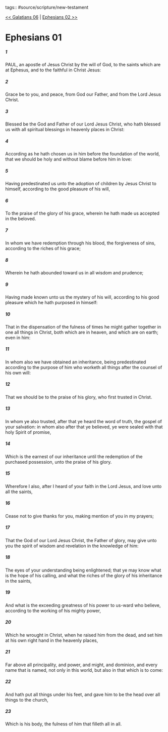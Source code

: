 tags:: #source/scripture/new-testament

[<< Galatians 06](/new-testament/09_Galatians/Galatians_06.md) | [Ephesians 02 >>](/new-testament/10_Ephesians/Ephesians_02.md)

# Ephesians 01

##### 1

PAUL, an apostle of Jesus Christ by the will of God, to the saints which are at Ephesus, and to the faithful in Christ Jesus:

##### 2

Grace be to you, and peace, from God our Father, and from the Lord Jesus Christ.

##### 3

Blessed be the God and Father of our Lord Jesus Christ, who hath blessed us with all spiritual blessings in heavenly places in Christ:

##### 4

According as he hath chosen us in him before the foundation of the world, that we should be holy and without blame before him in love:

##### 5

Having predestinated us unto the adoption of children by Jesus Christ to himself, according to the good pleasure of his will,

##### 6

To the praise of the glory of his grace, wherein he hath made us accepted in the beloved.

##### 7

In whom we have redemption through his blood, the forgiveness of sins, according to the riches of his grace;

##### 8

Wherein he hath abounded toward us in all wisdom and prudence;

##### 9

Having made known unto us the mystery of his will, according to his good pleasure which he hath purposed in himself:

##### 10

That in the dispensation of the fulness of times he might gather together in one all things in Christ, both which are in heaven, and which are on earth; even in him:

##### 11

In whom also we have obtained an inheritance, being predestinated according to the purpose of him who worketh all things after the counsel of his own will:

##### 12

That we should be to the praise of his glory, who first trusted in Christ.

##### 13

In whom ye also trusted, after that ye heard the word of truth, the gospel of your salvation: in whom also after that ye believed, ye were sealed with that holy Spirit of promise,

##### 14

Which is the earnest of our inheritance until the redemption of the purchased possession, unto the praise of his glory.

##### 15

Wherefore I also, after I heard of your faith in the Lord Jesus, and love unto all the saints,

##### 16

Cease not to give thanks for you, making mention of you in my prayers;

##### 17

That the God of our Lord Jesus Christ, the Father of glory, may give unto you the spirit of wisdom and revelation in the knowledge of him:

##### 18

The eyes of your understanding being enlightened; that ye may know what is the hope of his calling, and what the riches of the glory of his inheritance in the saints,

##### 19

And what is the exceeding greatness of his power to us-ward who believe, according to the working of his mighty power,

##### 20

Which he wrought in Christ, when he raised him from the dead, and set him at his own right hand in the heavenly places,

##### 21

Far above all principality, and power, and might, and dominion, and every name that is named, not only in this world, but also in that which is to come:

##### 22

And hath put all things under his feet, and gave him to be the head over all things to the church,

##### 23

Which is his body, the fulness of him that filleth all in all.
